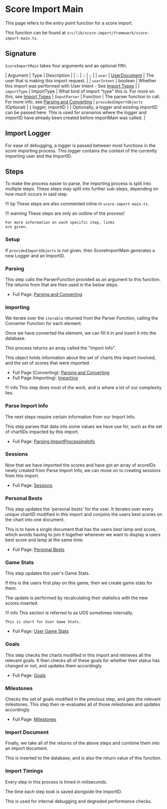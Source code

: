 # Score Import Main

This page refers to the entry point function for a score
import.

This function can be found at `src/lib/score-import/framework/score-import-main.ts`.

## Signature

`ScoreImportMain` takes four arguments and an optional fifth.

| Argument | Type | Description |
| :: | :: | :: |
| `user` | [UserDocument](../../schemas/user.md) | The user that is making this import request. |
| `userIntent` | boolean | Whether this import was performed with User Intent - See [Import Types](./import-types.md#user-intent) |
| `importType` | ImportType | What kind of import "type" this is. For more on this, see [Import Types](./import-types.md)
| `InputParser` | Function | The parser function to call. For more info, see [Parsing and Converting](./parse-conv.md)
| `providedImportObjects` (Optional) | { logger, importID } | Optionally, a logger and existing importID can be passed here. This is used for scenarios where the logger and importID have already been created before importMain was called. |

## Import Logger

For ease of debugging, a logger is passed between most
functions in the score importing process. This logger
contains the context of the currently importing user
and the ImportID.

## Steps

To make the process easier to parse, the importing process
is split into multiple steps. These steps may split into
further sub-steps, depending on how much occurs in said
step.

!!! tip
	These steps are also commented inline in
	`score-import-main.ts`.

!!! warning
	These steps are only an outline of the process!
	
	For more information on each specific step, links
	are given.

### Setup

If `providedImportObjects` is not given, then ScoreImportMain generates a new Logger and an ImportID.

### Parsing

This step calls the ParserFunction provided as an argument
to this function. The returns from that are then used
in the below steps.

- Full Page: [Parsing and Converting](./parse-conv.md)

### Importing

We iterate over the `iterable` returned from the Parser Function,
calling the Converter Function for each element.

Once we have converted the element, we can fill it in
and insert it into the database.

This process returns an array called the "Import Info".

This object holds information about the set of charts this
import involved, and the set of scores that were imported.

- Full Page (Converting): [Parsing and Converting](./parse-conv.md)
- Full Page (Importing): [Importing](./importing.md)

!!! info
	This step does most of the work, and is where a
	lot of our complexity lies.

### Parse Import Info

The next steps require certain information from our Import Info.

This step parses that data into some values we have use for, such as the set of chartIDs impacted
by this import.

- Full Page: [Parsing ImportProcessingInfo](./parse-ipi.md)

### Sessions

Now that we have imported the scores and have got
an array of scoreIDs newly created from Parse Import Info,
we can move on to creating sessions from this import.

- Full Page: [Sessions](./sessions.md)

### Personal Bests

This step updates the 'personal bests' for the user. It
iterates over every unique chartID modified in this import
and conjoins the users best scores on the chart into one document.

This is to have a single document that has the users best
lamp and score, which avoids having to join it together
whenever we want to display a users best score and lamp
at the same time.

- Full Page: [Personal Bests](./pbs.md)

### Game Stats

This step updates the user's Game Stats.

If this is the users first play on this game, then we create
game stats for them.

The update is performed by recalculating their statistics
with the new scores inserted.

!!! info
	This section is referred to as UGS sometimes internally.

	This is short for User Game Stats.

- Full Page: [User Game Stats](./ugs.md)

### Goals

This step checks the charts modified in this import and
retrieves all the relevant goals. It then checks
all of these goals for whether their status has
changed or not, and updates them accordingly.

- Full Page: [Goals](./goals.md)

### Milestones

Checks the set of goals modified in the previous step,
and gets the relevant milestones. This step then re-evaluates all of those milestones and
updates accordingly.

- Full Page: [Milestones](./milestones.md)

### Import Document

Finally, we take all of the returns of the above steps
and combine them into an import document.

This is inserted to the database, and is also the return
value of this function.

### Import Timings

Every step in this process is timed in miliseconds.

The time each step took is saved alongside the ImportID.

This is used for internal debugging and degraded performance
checks.

